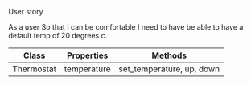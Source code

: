 User story 

As a user
So that I can be comfortable
I need to have be able to have a default temp of 20 degrees c. 

Class     |    Properties  |  Methods
-|-|-| 
Thermostat |  temperature | set_temperature, up, down 